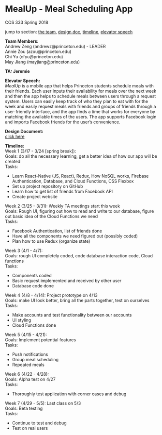 # MealUp - Meal Scheduling App
COS 333 Spring 2018

<p>jump to section: <a href="#TEAM_MEMBERS">the team</a>, <a href="#DESIGN_DOC">design doc</a>, <a href="#TIMELINE">timeline</a>, <a href="#ELEVATOR_SPEECH">elevator speech</a></p>

<p><b><a id="TEAM_MEMBERS">Team Members:</a></b><br>
Andrew Zeng (andrewz@princeton.edu) - LEADER<br>
Annie Zou (azou@princeton.edu)<br>
Chi Yu (cfyu@princeton.edu)<br>
May Jiang (mayjiang@princeton.edu)</p>

<p><b>TA: Jeremie</b></p>

<p><b><a id="ELEVATOR_SPEECH">Elevator Speech:</a></b><br>
  <i>MealUp</i> is a mobile app that helps Princeton students schedule meals with their friends. Each user inputs their availability for meals over the next week and then the app helps to schedule meals between users through a request system. Users can easily keep track of who they plan to eat with for the week and easily request meals with friends and groups of friends through a user-friendly interface, and the app finds a time that works for everyone by matching the available times of the users. The app supports Facebook login and imports Facebook friends for the user’s convenience.</p>

<p><b><a id="DESIGN_DOC">Design Document:</a></b><br>
<a href="https://docs.google.com/document/d/1GPfhzhxrPHMtjBBoCb7iB1u68ViAyvan_g5S9pweFVA/edit?usp=sharing" target="_blank">click here</a></p>

<p><b><a id="TIMELINE">Timeline:</a></b><br>
Week 1 (3/17 - 3/24 [spring break]):<br>
Goals: do all the necessary learning, get a better idea of how our app will be created<br>
Tasks:<br>
<ul>
  <li>Learn React-Native (JS, React), Redux, How NoSQL works, Firebase Authentication, Database, and Cloud Functions, CSS Flexbox</li>
  <li>Set up project repository on GitHub</li>
  <li>Learn how to get list of friends from Facebook API</li>
  <li>Create project website</li>
</ul></p>
<p>Week 2 (3/25 - 3/31): Weekly TA meetings start this week <br>
Goals: Rough UI, figuring out how to read and write to our database, figure out basic idea of the Cloud Functions we need<br>
Tasks:<br>
<ul>
  <li>Facebook Authentication, list of friends done</li>
  <li>Have all the components we need figured out (possibly coded)</li>
  <li>Plan how to use Redux (organize state)</li>
</ul></p>
<p>Week 3 (4/1 - 4/7): <br>
Goals: rough UI completely coded, code database interaction code, Cloud functions<br>
Tasks:<br>
<ul>
  <li>Components coded</li>
  <li>Basic request implemented and received by other user</li>
  <li>Database code done</li>
 </ul></p>
<p>Week 4 (4/8 - 4/14): Project prototype on 4/13 <br>
Goals: make UI look better, bring all the parts together, test on ourselves <br>
Tasks: <br>
<ul>
  <li>Make accounts and test functionality between our accounts</li>
  <li>UI styling</li>
  <li>Cloud Functions done</li>
  </ul></p>
<p>Week 5 (4/15 - 4/21): <br>
Goals: Implement potential features <br>
Tasks: <br>
<ul>
  <li>Push notifications</li>
  <li>Group meal scheduling</li>
  <li>Repeated meals</li>
  </ul></p>
<p>Week 6 (4/22 - 4/28): <br>
Goals: Alpha test on 4/27 <br>
Tasks: <br>
  <ul>
    <li>Thoroughly test application with corner cases and debug</li>
    </ul></p>
<p>Week 7 (4/29 - 5/5): Last class on 5/3 <br>
Goals: Beta testing <br>
Tasks: <br>
<ul>
  <li>Continue to test and debug</li>
<li>Test on real users</li>
</ul>
